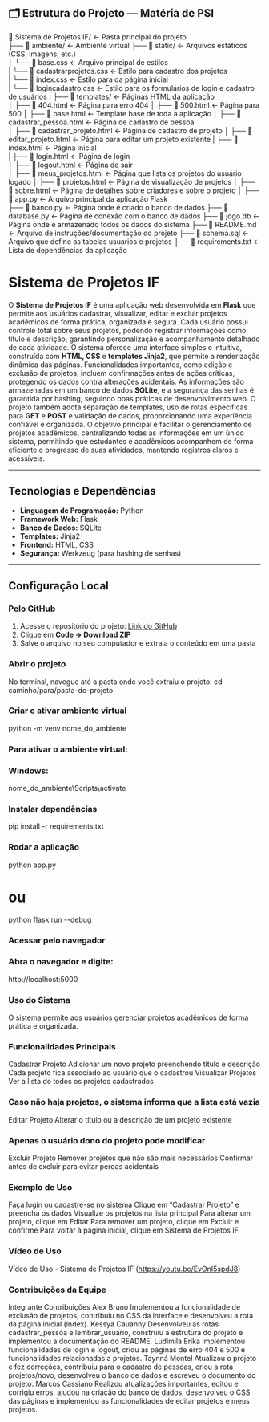 ## 🗂️ Estrutura do Projeto — Matéria de PSI

📁 Sistema de Projetos IF/         ← Pasta principal do projeto  
├── 📁 ambiente/                   ← Ambiente virtual 
├── 📁 static/                     ← Arquivos estáticos (CSS, imagens, etc.)  
│   └── 📄 base.css                ← Arquivo principal de estilos  
|   └── 📄 cadastrarprojetos.css   ← Estilo para cadastro dos projetos  
|   └── 📄 index.css               ← Estilo para da página inicial  
|   └── 📄 logincadastro.css       ← Estilo para os formulários de login e cadastro de usuários
|
├── 📁 templates/                  ← Páginas HTML da aplicação  
│   ├── 📄 404.html                ← Página para erro 404
│   ├── 📄 500.html                ← Página para 500 
│   ├── 📄 base.html               ← Template base de toda a aplicação
│   ├── 📄 cadastrar_pessoa.html   ← Página de cadastro de pessoa  
│   ├── 📄 cadastrar_projeto.html  ← Página de cadastro de projeto 
│   ├── 📄 editar_projeto.html     ← Página para editar um projeto existente
|   ├── 📄 index.html              ← Página inicial    
|   ├── 📄 login.html              ← Página de login   
│   ├── 📄 logout.html             ← Página de sair  
│   ├── 📄 meus_projetos.html      ← Página que lista os projetos do usuário logado
│   ├── 📄 projetos.html           ← Página de visualização de projetos 
│   ├── 📄 sobre.html              ← Página de detalhes sobre criadores e sobre o projeto
│
├── 📄 app.py                      ← Arquivo principal da aplicação Flask  
├── 📄 banco.py                    ← Página onde é criado o banco de dados
├── 📄 database.py                 ← Página de conexão com o banco de dados
├── 📄 jogo.db                     ← Página onde é armazenado todos os dados do sistema
├── 📄 README.md                   ← Arquivo de instruções/documentação do projeto
├── 📄 schema.sql                  ← Arquivo que define as tabelas usuarios e projetos 
├── 📄 requirements.txt            ← Lista de dependências da aplicação


# Sistema de Projetos IF

O **Sistema de Projetos IF** é uma aplicação web desenvolvida em **Flask** que permite aos usuários cadastrar, visualizar, editar e excluir projetos acadêmicos de forma prática, organizada e segura. Cada usuário possui controle total sobre seus projetos, podendo registrar informações como título e descrição, garantindo personalização e acompanhamento detalhado de cada atividade. O sistema oferece uma interface simples e intuitiva, construída com **HTML, CSS** e **templates Jinja2**, que permite a renderização dinâmica das páginas. Funcionalidades importantes, como edição e exclusão de projetos, incluem confirmações antes de ações críticas, protegendo os dados contra alterações acidentais. As informações são armazenadas em um banco de dados **SQLite**, e a segurança das senhas é garantida por hashing, seguindo boas práticas de desenvolvimento web. O projeto também adota separação de templates, uso de rotas específicas para **GET** e **POST** e validação de dados, proporcionando uma experiência confiável e organizada. O objetivo principal é facilitar o gerenciamento de projetos acadêmicos, centralizando todas as informações em um único sistema, permitindo que estudantes e acadêmicos acompanhem de forma eficiente o progresso de suas atividades, mantendo registros claros e acessíveis.

---

## Tecnologias e Dependências
- **Linguagem de Programação:** Python  
- **Framework Web:** Flask  
- **Banco de Dados:** SQLite  
- **Templates:** Jinja2  
- **Frontend:** HTML, CSS  
- **Segurança:** Werkzeug (para hashing de senhas)  

---

## Configuração Local

### Pelo GitHub
1. Acesse o repositório do projeto: [Link do GitHub](https://github.com/TaynnaMontello/Projeto_Atualizado.PSI.git)  
2. Clique em **Code → Download ZIP**  
3. Salve o arquivo no seu computador e extraia o conteúdo em uma pasta  

### Abrir o projeto
No terminal, navegue até a pasta onde você extraiu o projeto:
cd caminho/para/pasta-do-projeto

### Criar e ativar ambiente virtual
python -m venv nome_do_ambiente

### Para ativar o ambiente virtual:
### Windows:
nome_do_ambiente\Scripts\activate

### Instalar dependências
pip install -r requirements.txt

### Rodar a aplicação
python app.py
# ou 
python flask run --debug

### Acessar pelo navegador
### Abra o navegador e digite:
http://localhost:5000

### Uso do Sistema
O sistema permite aos usuários gerenciar projetos acadêmicos de forma prática e organizada.

### Funcionalidades Principais
Cadastrar Projeto
Adicionar um novo projeto preenchendo título e descrição
Cada projeto fica associado ao usuário que o cadastrou
Visualizar Projetos
Ver a lista de todos os projetos cadastrados
### Caso não haja projetos, o sistema informa que a lista está vazia
Editar Projeto
Alterar o título ou a descrição de um projeto existente
### Apenas o usuário dono do projeto pode modificar
Excluir Projeto
Remover projetos que não são mais necessários
Confirmar antes de excluir para evitar perdas acidentais

### Exemplo de Uso
Faça login ou cadastre-se no sistema
Clique em “Cadastrar Projeto” e preencha os dados
Visualize os projetos na lista principal
Para alterar um projeto, clique em Editar
Para remover um projeto, clique em Excluir e confirme
Para voltar à página inicial, clique em Sistema de Projetos IF

### Vídeo de Uso
Vídeo de Uso - Sistema de Projetos IF (https://youtu.be/EvOnI5spdJ8)

### Contribuições da Equipe
Integrante	Contribuições
Alex Bruno	Implementou a funcionalidade de exclusão de projetos, contribuiu no CSS da interface e desenvolveu a rota da página inicial (index).
Kessya Cauanny	Desenvolveu as rotas cadastrar_pessoa e lembrar_usuario, construiu a estrutura do projeto e implementou a documentação do README.
Ludimila Erika	Implementou funcionalidades de login e logout, criou as páginas de erro 404 e 500 e funcionalidades relacionadas a projetos.
Taynná Montel	Atualizou o projeto e fez correções, contribuiu para o cadastro de pessoas, criou a rota projetos/novo, desenvolveu o banco de dados e escreveu o documento do projeto.
Marcos Cassiano	Realizou atualizações importantes, editou e corrigiu erros, ajudou na criação do banco de dados, desenvolveu o CSS das páginas e implementou as funcionalidades de editar projetos e meus projetos.
